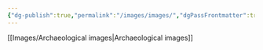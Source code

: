 ```yaml
---
{"dg-publish":true,"permalink":"/images/images/","dgPassFrontmatter":true}
---
```



[[Images/Archaeological images\|Archaeological images]]